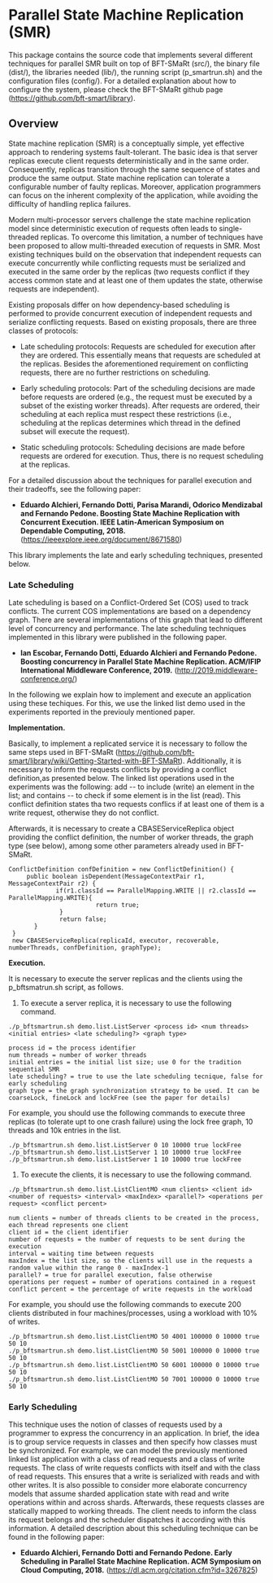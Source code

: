 # Parallel State Machine Replication (SMR)


This package contains the source code that implements several different techniques for parallel SMR built on top of BFT-SMaRt (src/), the binary file (dist/), the libraries needed (lib/), the running script (p_smartrun.sh) and the configuration files (config/). For a detailed explanation about how to configure the system, please check the BFT-SMaRt github page (https://github.com/bft-smart/library).

## Overview

State machine replication (SMR) is a conceptually simple, yet effective approach to rendering systems fault-tolerant.
The basic idea is that server replicas execute client requests deterministically and in the same order. Consequently, replicas transition through the same sequence of states and produce the same output. State machine replication can tolerate a configurable number of faulty replicas. Moreover, application programmers can focus on the inherent complexity of the application, while avoiding the difficulty of handling replica failures. 

Modern multi-processor servers challenge the state machine replication model since deterministic execution of requests often leads to single-threaded replicas. To overcome this limitation, a number of techniques have been proposed to allow multi-threaded execution of requests in SMR. Most existing techniques build on the observation that independent requests can execute concurrently while conflicting requests must be serialized and executed in the same order by the replicas (two requests conflict if they access common state and at least one of them updates the state, otherwise requests are independent). 

Existing proposals differ on how dependency-based scheduling is performed to provide concurrent execution of independent requests and serialize conflicting requests. Based on existing proposals, there are three classes of protocols:

 - Late scheduling protocols: Requests are scheduled for execution after they are ordered. This essentially means that requests are scheduled at the replicas. Besides the aforementioned requirement on conflicting requests, there are no further restrictions on scheduling.

 - Early scheduling protocols: Part of the scheduling decisions are made before requests are ordered (e.g., the request must be executed by a subset of the existing worker threads). After requests are ordered, their scheduling at each replica must respect these restrictions (i.e., scheduling at the replicas determines which thread in the defined subset will execute the request).

- Static scheduling protocols: Scheduling decisions are made before requests are ordered for execution. 
Thus, there is no request scheduling at the replicas.

For a detailed discussion about the techniques for parallel execution and their tradeoffs, see the following paper:

- **Eduardo Alchieri, Fernando Dotti, Parisa Marandi, Odorico Mendizabal and Fernando Pedone. Boosting State Machine Replication with Concurrent Execution. IEEE Latin-American Symposium on Dependable Computing, 2018.** (https://ieeexplore.ieee.org/document/8671580)

This library implements the late and early scheduling techniques, presented below.

### Late Scheduling

Late scheduling is based on a Conflict-Ordered Set (COS) used to track conflicts. The current COS implementations are based on a dependency graph. There are several implementations of this graph that lead to different level of concurrency and performance. The late scheduling techniques implemented in this library were published in the following paper.

- **Ian Escobar, Fernando Dotti, Eduardo Alchieri and Fernando Pedone. Boosting concurrency in Parallel State Machine Replication. ACM/IFIP International Middleware Conference, 2019.** (http://2019.middleware-conference.org/)

In the following we explain how to implement and execute an application using these techiques. For this, we use the linked list demo used in the experiments reported in the previouly mentioned paper.

**Implementation.**

Basically, to implement a replicated service it is necessary to follow the same steps used in BFT-SMaRt (https://github.com/bft-smart/library/wiki/Getting-Started-with-BFT-SMaRt). Additionally, it is necessary to inform the requests conflicts by providing a conflict definition,as presented below. The linked list operations used in the experiments was the following: add -- to include (write) an element in the list; and contains -- to check if some element is in the list (read). This conflict definition states tha two requests conflics if at least one of them is a write request, otherwise they do not conflict. 

Afterwards, it is necessary to create a CBASEServiceReplica object providing the conflict definition, the number of worker threads, the graph type (see below), among some other parameters already used in BFT-SMaRt.

```
ConflictDefinition confDefinition = new ConflictDefinition() {
     public boolean isDependent(MessageContextPair r1, MessageContextPair r2) {
             if(r1.classId == ParallelMapping.WRITE || r2.classId == ParallelMapping.WRITE){
                        return true;
              }
              return false;
       }
 }
 new CBASEServiceReplica(replicaId, executor, recoverable, numberThreads, confDefinition, graphType);
```

**Execution.**

It is necessary to execute the server replicas and the clients using the p_bftsmatrun.sh script, as follows.

1) To execute a server replica, it is necessary to use the following command.

```
./p_bftsmartrun.sh demo.list.ListServer <process id> <num threads> <initial entries> <late scheduling?> <graph type>

process id = the process identifier
num threads = number of worker threads
initial entries = the initial list size; use 0 for the tradition sequential SMR
late scheduling? = true to use the late scheduling tecnique, false for early scheduling
graph type = the graph synchronization strategy to be used. It can be coarseLock, fineLock and lockFree (see the paper for details)
```

For example, you should use the following commands to execute three replicas (to tolerate upt to one crash failure) using the lock free graph, 10 threads and 10k entries in the list.

```
./p_bftsmartrun.sh demo.list.ListServer 0 10 10000 true lockFree
./p_bftsmartrun.sh demo.list.ListServer 1 10 10000 true lockFree
./p_bftsmartrun.sh demo.list.ListServer 1 10 10000 true lockFree

```

1) To execute the clients, it is necessary to use the following command.


```
./p_bftsmartrun.sh demo.list.ListClientMO <num clients> <client id> <number of requests> <interval> <maxIndex> <parallel?> <operations per request> <conflict percent>

num clients = number of threads clients to be created in the process, each thread represents one client
client id = the client identifier
number of requests = the number of requests to be sent during the execution
interval = waiting time between requests
maxIndex = the list size, so the clients will use in the requests a random value within the range 0 - maxIndex-1
parallel? = true for parallel execution, false otherwise
operations per request = number of operations contained in a request
conflict percent = the percentage of write requests in the workload
```
For example, you should use the following commands to execute 200 clients distributed in four machines/processes, using a workload with 10% of writes.

```
./p_bftsmartrun.sh demo.list.ListClientMO 50 4001 100000 0 10000 true 50 10
./p_bftsmartrun.sh demo.list.ListClientMO 50 5001 100000 0 10000 true 50 10
./p_bftsmartrun.sh demo.list.ListClientMO 50 6001 100000 0 10000 true 50 10
./p_bftsmartrun.sh demo.list.ListClientMO 50 7001 100000 0 10000 true 50 10

```

### Early Scheduling

This technique uses the notion of classes of requests used by a programmer to express the concurrency in an application.
In brief, the idea is to group service requests in classes and then specify how classes must be synchronized.
For example, we can model the previously mentioned linked list application with a class of read requests and a class of write requests. The class of write requests conflicts with itself and with the class of read requests.
This ensures that a write is serialized with reads and with other writes. It is also possible to consider more elaborate concurrency models that assume sharded application state with read and write operations within and across shards.
Afterwards, these requests classes are statically mapped to working threads. The client needs to inform the class its request belongs and the scheduler dispatches it according with this information. A detailed description about this scheduling technique can be found in the following paper:

- **Eduardo Alchieri, Fernando Dotti and Fernando Pedone. Early Scheduling in Parallel State Machine Replication. ACM Symposium on Cloud Computing, 2018.** (https://dl.acm.org/citation.cfm?id=3267825)
